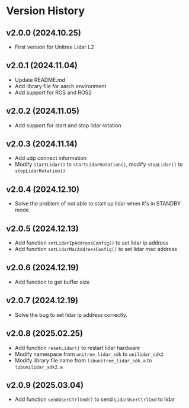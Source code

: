 # Version History

## v2.0.0 (2024.10.25)
- First version for Unitree Lidar L2

## v2.0.1 (2024.11.04)
- Update README.md
- Add library file for aarch environment
- Add support for ROS and ROS2

## v2.0.2 (2024.11.05)
- Add support for start and stop lidar rotation

## v2.0.3 (2024.11.14)
- Add udp connect information
- Modify `startLidar()` to `startLidarRotation()`, modify `stopLidar()` to `stopLidarRotation()`

## v2.0.4 (2024.12.10)
- Solve the problem of not able to start up lidar when it's in STANDBY mode

## v2.0.5 (2024.12.13)
- Add function `setLidarIpAddressConfig()` to set lidar ip address
- Add function `setLidarMacAddressConfig()` to set lidar mac address

## v2.0.6 (2024.12.19)
- Add function to get buffer size

## v2.0.7 (2024.12.19)
- Solve the bug to set lidar ip address correctly.

## v2.0.8 (2025.02.25)
- Add function `resetLidar()` to restart lidar hardware
- Modify namespace from `unitree_lidar_sdk` to `unilidar_sdk2`
- Modify library file name from `libunitree_lidar_sdk.a` to `libunilidar_sdk2.a`

## v2.0.9 (2025.03.04)
- Add function `sendUserCtrlCmd()` to send `LidarUserCtrlCmd` to lidar